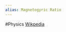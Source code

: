 ```yaml
---
alias: Magnetogyric Ratio
---
```

#Physics
[Wikpedia](https://en.wikipedia.org/wiki/Gyromagnetic_ratio#:~:text=In%20physics%2C%20the%20gyromagnetic%20ratio,by%20the%20symbol%20%CE%B3%2C%20gamma.)